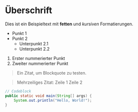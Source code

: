 # Überschrift

Dies ist ein Beispieltext mit **fetten** und *kursiven* Formatierungen.

- Punkt 1
- Punkt 2
  - Unterpunkt 2.1
  - Unterpunkt 2.2

1. Erster nummerierter Punkt
2. Zweiter nummerierter Punkt

> Ein Zitat, um Blockquote zu testen.

> Mehrzeiliges Zitat:
> Zeile 1
> Zeile 2

```java
// Codeblock
public static void main(String[] args) {
    System.out.println("Hello, World!");
}
```